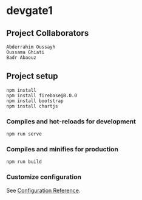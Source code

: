 # devgate1

## Project Collaborators
```
Abderrahim Oussayh
Oussama Ghiati
Badr Abaouz
```
## Project setup
```
npm install
npm install firebase@8.0.0
npm install bootstrap
npm install chartjs
```

### Compiles and hot-reloads for development
```
npm run serve
```

### Compiles and minifies for production
```
npm run build
```

### Customize configuration
See [Configuration Reference](https://cli.vuejs.org/config/).
